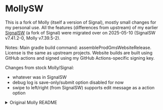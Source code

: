 # MollySW

This is a fork of Molly (itself a version of Signal), mostly small changes for my personal use. All the features (differences from upstream) of my earlier [SignalSW](https://github.com/shadowmoon-waltz/Signal-Android/blob/main/README.md) (a fork of Signal) were migrated over on 2025-05-10 (SignalSW v7.41.2-0, Molly v7.39.5-2).

Notes: Main gradle build command: assembleProdGmsWebsiteRelease. License is the same as upstream projects. Website builds are built using GitHub actions and signed using my GitHub Actions-specific signing key.

Changes from stock Molly/Signal:
- whatever was in SignalSW
- debug log is save-only/submit option disabled for now
- swipe to left/right (from SignalSW) supports edit message as a action option

<details>
<summary>Original Molly README</summary>

This may or may not reflect all changes in MollySW.

[![Test](https://github.com/mollyim/mollyim-android/workflows/Test/badge.svg)](https://github.com/mollyim/mollyim-android/actions)
[![Reproducible build](https://github.com/mollyim/mollyim-android/actions/workflows/reprocheck.yml/badge.svg)](https://github.com/mollyim/mollyim-android/actions/workflows/reprocheck.yml)
[![Translation status](https://hosted.weblate.org/widgets/molly-instant-messenger/-/svg-badge.svg)](https://hosted.weblate.org/engage/molly-instant-messenger/?utm_source=widget)
[![Financial contributors](https://opencollective.com/mollyim/tiers/badge.svg)](https://opencollective.com/mollyim#category-CONTRIBUTE)

Molly is a hardened version of [Signal](https://github.com/signalapp/Signal-Android) for Android, the fast simple yet secure messaging app by [Signal Foundation](https://signal.org).

## Introduction

Back in 2018, Signal allowed the user to set a passphrase to secure the local message database. But this option was removed with the introduction of file-based encryption on Android. Molly brings it back again with additional security features.

Molly connects to Signal's servers, so you can chat with your Signal contacts seamlessly. Before signing up, please remember to review the [Signal Terms & Privacy Policy](https://signal.org/legal/).

We update Molly every two weeks to include the latest Signal features and fixes. The exceptions are security patches, which are applied as soon as they are available.

## Download

You can download the app from GitHub's [Releases](https://github.com/mollyim/mollyim-android/releases/latest) page or install it from the [Molly F-Droid Repo](https://molly.im/fdroid/):

[<img src="https://fdroid.gitlab.io/artwork/badge/get-it-on.png"
    alt="Get it on F-Droid"
    height="80">](https://molly.im/fdroid/)

There are two versions available: **Molly** or **Molly-FOSS**. Learn the differences [below](#free-and-open-source) and download the right one for you.

You can also get **Molly-FOSS** from [Accrescent](https://accrescent.app/):

<a href="https://accrescent.app/app/im.molly.app">
   <img alt="Get it on Accrescent"
      src="https://accrescent.app/badges/get-it-on.png"
      height="80">
</a>

To [verify](https://developer.android.com/studio/command-line/apksigner#usage-verify) the APK, use the following signing certificate fingerprints:
```
SHA-256: 6aa80fdf4a8cc13737cfb434fc0cde486f09cf8fcda21a67bea5ee1ca2700886
SHA-1: 49ce310cdd0c09c8c34eb31a8005c6bf13f5a4f1
```

## Features

Molly has unique features compared to Signal:

- **Data encryption at rest** - Protect your app database with [passphrase encryption](https://github.com/mollyim/mollyim-android/wiki/Data-Encryption-At-Rest)
- **Secure RAM wiper** - Securely shred sensitive data from device memory
- **Automatic lock** - Lock the app automatically under user-defined conditions
- **Multi-device support** - Link multiple devices to a single Signal account, including Android tablets
- **UnifiedPush** - Receive push notifications without Google through the UnifiedPush protocol
- **Block unknown contacts** - Block messages and calls from unknown senders for security and anti-spam
- **Disappearing call history** - Clear call logs together with expiring messages
- **Custom backup scheduling** - Set daily or weekly interval and the number of backups to retain
- **SOCKS proxy and Tor support** - Tunnel app network traffic via proxy and Orbot
- **Debug logs are optional** - Android logging can be disabled

Additionally, you will find all the features of Signal, along with some minor tweaks and improvements.

## Free and Open-Source

Molly is open-source just like Signal. But Signal depends on proprietary Google software for some features.

To support a 100% free and auditable app, Molly comes in two versions: one with proprietary blobs like Signal, and one without. They are called Molly and Molly-FOSS, respectively. You can install the flavor of your choice at any time, and it will replace any previously installed version. The data and settings will be preserved so that you do not have to re-register.

### Feature Comparison

Here's how some key features work in different versions of the app:

| Feature                           | Molly-FOSS       | Molly                | Signal               |
| --------------------------------- | ---------------- | -------------------- | -------------------- |
| Push notifications <sup>(1)</sup> | ✔ WebSocket<br>✔ UnifiedPush | ⚠ FCM<br>✔ WebSocket<br>✔ UnifiedPush | ⚠ FCM<br>✔ WebSocket |
| Location sharing                 | ✔ OpenStreetMap  | ⚠ Google Maps        | ⚠ Google Maps        |

<sup>(1)</sup> You might need to turn off system-level battery restrictions for the app to receive messages when the app isn't open.

### UnifiedPush

[UnifiedPush](https://unifiedpush.org/) is an open standard for delivering push notifications, offering a privacy-friendly alternative to Google's proprietary FCM service. It allows users to choose their own notification distributor.

> [!IMPORTANT]
> To use UnifiedPush notifications, you need access to a [MollySocket](https://github.com/mollyim/mollysocket) server to link your Signal account to UnifiedPush. You can either run MollySocket on a server you control (strongly advised) or use a public instance.

Currently, UnifiedPush is unavailable for linked devices.

## Compatibility with Signal

Molly and Signal apps can be installed on the same device. If you need a second number for messaging, you can register Molly with a different number while keeping Signal active. Any phone number capable of receiving SMS or calls can be used during registration.

If you wish to use the same phone number for both Molly and Signal, you must register Molly as a linked device. Registering the same number independently on both apps will result in only the most recently registered app staying active, while the other will go offline.

For Signal users looking to switch to Molly without changing the phone number, please refer to the [Migrating From Signal](https://github.com/mollyim/mollyim-android/wiki/Migrating-From-Signal) guide on the wiki.

## Backups

Backups are fully compatible. Signal [backups](https://support.signal.org/hc/en-us/articles/360007059752-Backup-and-Restore-Messages) can be restored in Molly, and the other way around, simply by choosing the backup folder and file. However, to import a backup from Signal, you must use a matching or newer version of Molly.

## Feedback

- [Submit bugs and feature requests](https://github.com/mollyim/mollyim-android/issues) on GitHub
- Join us at [#mollyim:matrix.org](https://matrix.to/#/#mollyim:matrix.org) on Matrix
- For news, tips, and tricks, follow [@mollyim](https://fosstodon.org/@mollyim) on Mastodon

## Reproducible Builds

Molly supports reproducible builds, so that anyone can run the build process to reproduce the same APK as the original release.

Please check the guide in the [reproducible-builds](https://github.com/mollyim/mollyim-android/blob/master/reproducible-builds) directory.

## Changelog

See the [Changelog](https://github.com/mollyim/mollyim-android/wiki/Changelog) to view recent changes.

## License

License and legal notices in the original [README](README-ORIG.md).

## Disclaimer

This project is *NOT* sponsored by Signal Messenger or the Signal Foundation.

The software is produced independently of Signal and carries no guarantee about quality, security or anything else. Use at your own risk.
</details>
